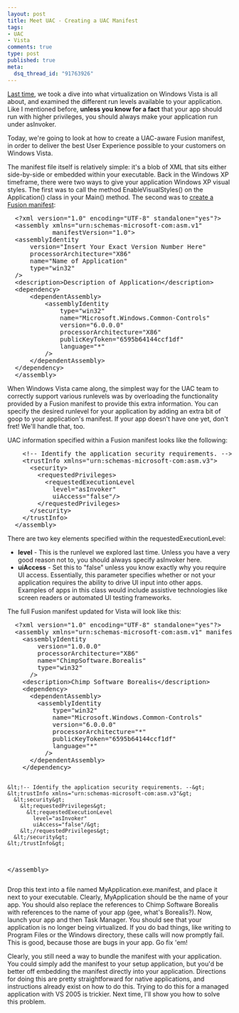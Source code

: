```yaml
--- 
layout: post
title: Meet UAC - Creating a UAC Manifest
tags: 
- UAC
- Vista
comments: true
type: post
published: true
meta: 
  dsq_thread_id: "91763926"
---
```

<a href="http://www.brethorsting.com/uidesign/2007/02/meet_uac_understanding_virtual.html">Last time</a>, we took a dive into what virtualization on Windows Vista is all about, and examined the different run levels available to your application. Like I mentioned before, <strong>unless you know for a fact</strong> that your app should run with higher privileges, you should always make your application run under asInvoker.

  Today, we're going to look at how to create a UAC-aware Fusion manifest, in order to deliver the best User Experience possible to your customers on Windows Vista.

  The manifest file itself is relatively simple: it's a blob of XML that sits either side-by-side or embedded within your executable. Back in the Windows XP timeframe, there were two ways to give your application Windows XP visual styles. The first was to call the method EnableVisualStyles() on the Application() class in your Main() method. The second was to <a href="http://www.developer.com/net/asp/article.php/3101831">create a Fusion manifest</a>:
  <pre>
  &lt;?xml version="1.0" encoding="UTF-8" standalone="yes"?&gt;
  &lt;assembly xmlns="urn:schemas-microsoft-com:asm.v1"
            manifestVersion="1.0"&gt;
  &lt;assemblyIdentity
      version="Insert Your Exact Version Number Here"
      processorArchitecture="X86"
      name="Name of Application"
      type="win32"
  /&gt;
  &lt;description&gt;Description of Application&lt;/description&gt;
  &lt;dependency&gt;
      &lt;dependentAssembly&gt;
          &lt;assemblyIdentity
              type="win32"
              name="Microsoft.Windows.Common-Controls"
              version="6.0.0.0"
              processorArchitecture="X86"
              publicKeyToken="6595b64144ccf1df"
              language="*"
          /&gt;
      &lt;/dependentAssembly&gt;
  &lt;/dependency&gt;
  &lt;/assembly&gt;</pre>
  When Windows Vista came along, the simplest way for the UAC team to correctly support various runlevels was by overloading the functionality provided by a Fusion manifest to provide this extra information. You can specify the desired runlevel for your application by adding an extra bit of goop to your application's manifest. If your app doesn't have one yet, don't fret! We'll handle that, too.

  UAC information specified within a Fusion manifest looks like the following:
  <pre>
    &lt;!-- Identify the application security requirements. --&gt;
    &lt;trustInfo xmlns="urn:schemas-microsoft-com:asm.v3"&gt;
      &lt;security&gt;
        &lt;requestedPrivileges&gt;
          &lt;requestedExecutionLevel
            level="asInvoker"
            uiAccess="false"/&gt;
        &lt;/requestedPrivileges&gt;
      &lt;/security&gt;
    &lt;/trustInfo&gt;
  &lt;/assembly&gt;</pre>
  There are two key elements specified within the requestedExecutionLevel:
  <ul>
  	<li><strong>level</strong> - This is the runlevel we explored last time. Unless you have a very good reason not to, you should always specify asInvoker here.</li>
  	<li><strong>uiAccess</strong> - Set this to "false" unless you know exactly why you require UI access. Essentially, this parameter specifies whether or not your application requires the ability to drive UI input into other apps. Examples of apps in this class would include assistive technologies like screen readers or automated UI testing frameworks.</li>
  </ul>
  The full Fusion manifest updated for Vista will look like this:
  <pre>
  &lt;?xml version="1.0" encoding="UTF-8" standalone="yes"?&gt;
  &lt;assembly xmlns="urn:schemas-microsoft-com:asm.v1" manifestVersion="1.0"&gt;
    &lt;assemblyIdentity
        version="1.0.0.0"
        processorArchitecture="X86"
        name="ChimpSoftware.Borealis"
        type="win32"
      /&gt;
    &lt;description&gt;Chimp Software Borealis&lt;/description&gt;
    &lt;dependency&gt;
      &lt;dependentAssembly&gt;
        &lt;assemblyIdentity
            type="win32"
            name="Microsoft.Windows.Common-Controls"
            version="6.0.0.0"
            processorArchitecture="*"
            publicKeyToken="6595b64144ccf1df"
            language="*"
          /&gt;
      &lt;/dependentAssembly&gt;
    &lt;/dependency&gt;

    &lt;!-- Identify the application security requirements. --&gt;
    &lt;trustInfo xmlns="urn:schemas-microsoft-com:asm.v3"&gt;
      &lt;security&gt;
        &lt;requestedPrivileges&gt;
          &lt;requestedExecutionLevel
            level="asInvoker"
            uiAccess="false"/&gt;
        &lt;/requestedPrivileges&gt;
      &lt;/security&gt;
    &lt;/trustInfo&gt;
  &lt;/assembly&gt;</pre>
  Drop this text into a file named MyApplication.exe.manifest, and place it next to your executable. Clearly, MyApplication should be the name of your app. You should also replace the references to Chimp Software Borealis with references to the name of your app (gee, what's Borealis?). Now, launch your app and then Task Manager. You should see that your application is no longer being virtualized. If you do bad things, like writing to Program Files or the Windows directory, these calls will now promptly fail. This is good, because those are bugs in your app. Go fix 'em!

  Clearly, you still need a way to bundle the manifest with your application. You could simply add the manifest to your setup application, but you'd be better off embedding the manifest directly into your application. Directions for doing this are pretty straightforward for native applications, and instructions already exist on how to do this. Trying to do this for a managed application with VS 2005 is trickier. Next time, I'll show you how to solve this problem.
